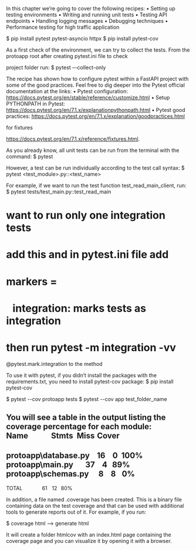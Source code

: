 In this chapter we’re going to cover the following recipes:
    • Setting up testing environments
    • Writing and running unit tests
    • Testing API endpoints
    • Handling logging messages
    • Debugging techniques
    • Performance testing for high traffic application

$ pip install pytest pytest-asyncio httpx
$ pip install pytest-cov


As a first check of the environment, we can try to collect the tests. From the   protoapp root after creating pytest.ini file to check

project folder run:
    $ pytest –-collect-only


The recipe has shown how to configure pytest within a FastAPI project with some of the good practices. Feel free to dig deeper into the Pytest official documentation at the links:
    • Pytest configuration: https://docs.pytest.org/en/stable/reference/customize.html
    • Setup PYTHONPATH in Pytest: https://docs.pytest.org/en/7.1.x/explanationpythonpath.html
    • Pytest good practices: https://docs.pytest.org/en/7.1.x/explanation/goodpractices.html


for fixtures

https://docs.pytest.org/en/7.1.x/reference/fixtures.html.


As you already know, all unit tests can be run from the terminal with the command:
    $ pytest

However, a test can be run individually according to the test call syntax:
    $ pytest <test_module>.py::<test_name>

For example, if we want to run the test function test_read_main_client, run:
    $ pytest tests/test_main.py::test_read_main


# want to run only one integration tests
# add this and in pytest.ini file add

# markers =
#     integration: marks tests as integration

# then run pytest -m integration -vv

@pytest.mark.integration to the method



To use it with pytest, if you didn’t install the packages with the requirements.txt, you need
to install pytest-cov package:
$ pip install pytest-cov



$ pytest --cov protoapp tests
$ pytest --cov app      test_folder_name

You will see a table in the output listing the coverage percentage for each module:
Name                   Stmts   Miss  Cover
------------------------------------------
protoapp\database.py      16      0   100%
protoapp\main.py          37      4    89%
protoapp\schemas.py        8      8     0%
------------------------------------------
TOTAL                     61     12    80%


In addition, a file named .coverage has been created. This is a binary file containing data on the
test coverage and that can be used with additional tools to generate reports out of it.
For example, if you run:

$ coverage html --> generate html


It will create a folder htmlcov with an index.html page containing the coverage page and you
can visualize it by opening it with a browser.

